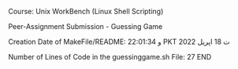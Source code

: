 Course: Unix WorkBench (Linux Shell Scripting)

Peer-Assignment Submission - Guessing Game

Creation Date of MakeFile/README:  و 22:01:34 PKT ت 18 اپریل 2022

Number of Lines of Code in the guessinggame.sh File:  27
END
